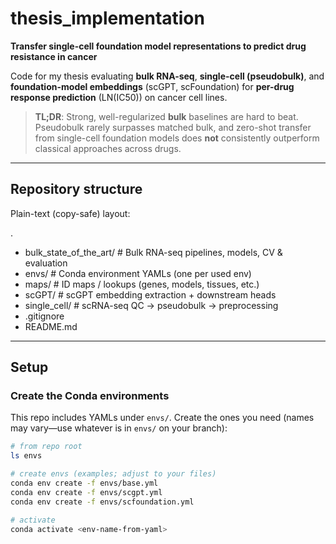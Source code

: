 # thesis_implementation

**Transfer single-cell foundation model representations to predict drug resistance in cancer**

Code for my thesis evaluating **bulk RNA-seq**, **single-cell (pseudobulk)**, and **foundation-model embeddings** (scGPT, scFoundation) for **per-drug response prediction** (LN(IC50)) on cancer cell lines.

> **TL;DR**: Strong, well-regularized **bulk** baselines are hard to beat. Pseudobulk rarely surpasses matched bulk, and zero-shot transfer from single-cell foundation models does **not** consistently outperform classical approaches across drugs.

---

## Repository structure

Plain-text (copy-safe) layout:

.
- bulk_state_of_the_art/  # Bulk RNA-seq pipelines, models, CV & evaluation
- envs/                   # Conda environment YAMLs (one per used env)
- maps/                   # ID maps / lookups (genes, models, tissues, etc.)
- scGPT/                  # scGPT embedding extraction + downstream heads
- single_cell/            # scRNA-seq QC -> pseudobulk -> preprocessing
- .gitignore
- README.md

---

## Setup

### Create the Conda environments

This repo includes YAMLs under `envs/`. Create the ones you need (names may vary—use whatever is in `envs/` on your branch):

```bash
# from repo root
ls envs

# create envs (examples; adjust to your files)
conda env create -f envs/base.yml
conda env create -f envs/scgpt.yml
conda env create -f envs/scfoundation.yml

# activate
conda activate <env-name-from-yaml>
